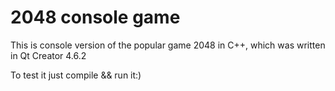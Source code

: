 # 2048 console game

This is console version of the popular game 2048 in C++, which was written in Qt Creator 4.6.2

To test it just compile && run it:)
